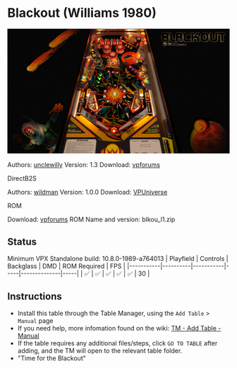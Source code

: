 # Blackout (Williams 1980)

![Table Preview](../../images/vpx-blackout.png)

Authors: [unclewilly](https://www.vpforums.org/index.php?showuser=12)
Version: 1.3
Download: [vpforums](https://www.vpforums.org/index.php?s=50af10719051bb9819a689fdf3cb2a3e&app=downloads&showfile=18393)

DirectB2S

Authors: [wildman](https://vpuniverse.com/profile/5-wildman/)
Version: 1.0.0
Download: [VPUniverse](https://vpuniverse.com/files/file/3083-blackout-williams-1980/)

ROM

Download: [vpforums](https://www.vpforums.org/index.php?app=downloads&showfile=781)
ROM Name and version: blkou_l1.zip

## Status 

Minimum VPX Standalone build: 10.8.0-1989-a764013
| Playfield | Controls | Backglass | DMD | ROM Required | FPS | 
|-----------|----------|-----------|-----|--------------|-----|
| :white_check_mark: | :white_check_mark: | :white_check_mark: | :white_check_mark: | :white_check_mark: | 30 |

## Instructions

- Install this table through the Table Manager, using the `Add Table` > `Manual` page
- If you need help, more infomation found on the wiki: [TM - Add Table - Manual](https://github.com/LegendsUnchained/vpx-standalone-alp4k/wiki/%5B04%5D-%F0%9F%A7%A1-TM-%E2%80%90-Other-Features#add-table---manual)
- If the table requires any additional files/steps, click `GO TO TABLE` after adding, and the TM will open to the relevant table folder.
- "Time for the Blackout"

